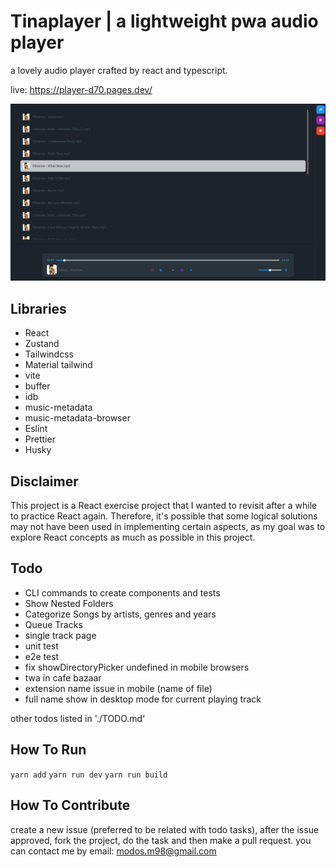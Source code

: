 # Tinaplayer | a lightweight pwa audio player
a lovely audio player crafted by react and typescript.

live: https://player-d70.pages.dev/

![screenshot1.png](public%2Fscreenshot1.png)

## Libraries
- React
- Zustand
- Tailwindcss
- Material tailwind
- vite
- buffer
- idb
- music-metadata
- music-metadata-browser
- Eslint
- Prettier
- Husky

## Disclaimer
This project is a React exercise project that I wanted to revisit after a while to practice React again. Therefore, it's possible that some logical solutions may not have been used in implementing certain aspects, as my goal was to explore React concepts as much as possible in this project.

## Todo
- CLI commands to create components and tests
- Show Nested Folders
- Categorize Songs by artists, genres and years
- Queue Tracks
- single track page
- unit test
- e2e test
- fix showDirectoryPicker undefined in mobile browsers
- twa in cafe bazaar
- extension name issue in mobile (name of file)
- full name show in desktop mode for current playing track

other todos listed in './TODO.md'

## How To Run
`
yarn add
`
`
yarn run dev
`
`
yarn run build
`

## How To Contribute
create a new issue (preferred to be related with todo tasks), after the issue approved, fork the project, do the task and then make a pull request. you can contact me by email: modos.m98@gmail.com